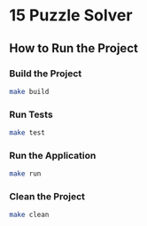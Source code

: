 # 15 Puzzle Solver

## How to Run the Project

### Build the Project

```bash
make build
```

### Run Tests

```bash
make test
```

### Run the Application

```bash
make run
```

### Clean the Project

```bash
make clean
```